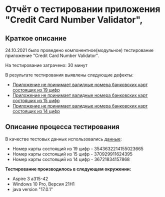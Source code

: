 # Отчёт о тестировании приложения "Credit Card Number Validator",

## Краткое описание

24.10.2021 было проведено компонентное(модульное) тестирование приложение "Credit Card Number Validator".

На тестирование затрачено: 30 минут

В результате тестирования выявлены следующие дефекты:
* [Приложение не принимает валидные номера банковских карт состоящих из 19 цифр](https://github.com/Nikolay-Potapov/Credit-Card-Number-Validator/issues/1)
* [Приложение не принимает валидные номера банковских карт состоящих из 15 цифр](https://github.com/Nikolay-Potapov/Credit-Card-Number-Validator/issues/2)
* [Приложение не принимает валидные номера банковских карт состоящих из 14 цифр](https://github.com/Nikolay-Potapov/Credit-Card-Number-Validator/issues/3)

## Описание процесса тестирования

В качестве тестовых данных использовались [данные](https://www.freeformatter.com/credit-card-number-generator-validator.html):
* Номер карты состоящий из 19 цифр - 3543632214155023665
* Номер карты состоящий из 15 цифр - 370929911624395
* Номер карты состоящий из 14 цифр - 36721834157868 

**Тестирование производилось в следующем окружении:**
* Aspire 3 a315-42
* Windows 10 Pro, Версия 21H1
* java version "17.0.1"
